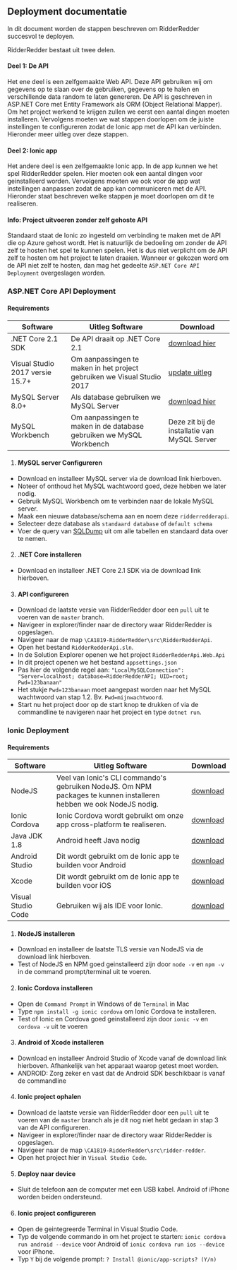 ## Deployment documentatie
In dit document worden de stappen beschreven om RidderRedder succesvol te deployen.

RidderRedder bestaat uit twee delen. 

#### Deel 1: De API
Het ene deel is een zelfgemaakte Web API. Deze API gebruiken wij om gegevens op te slaan over de gebruiken, gegevens op te halen en verschillende data random te laten genereren. De API is geschreven in ASP.NET Core met Entity Framework als ORM (Object Relational Mapper). Om het project werkend te krijgen zullen we eerst een aantal dingen moeten installeren. Vervolgens moeten we wat stappen doorlopen om de juiste instellingen te configureren zodat de Ionic app met de API kan verbinden. Hieronder meer uitleg over deze stappen.

#### Deel 2: Ionic app
Het andere deel is een zelfgemaakte Ionic app. In de app kunnen we het spel RidderRedder spelen. Hier moeten ook een aantal dingen voor geinstalleerd worden. Vervolgens moeten we ook voor de app wat instellingen aanpassen zodat de app kan communiceren met de API. Hieronder staat beschreven welke stappen je moet doorlopen om dit te realiseren.

#### Info: Project uitvoeren zonder zelf gehoste API
Standaard staat de Ionic zo ingesteld om verbinding te maken met de API die op Azure gehost wordt. Het is natuurlijk de bedoeling om zonder de API zelf te hosten het spel te kunnen spelen. Het is dus niet verplicht om de API zelf te hosten om het project te laten draaien. Wanneer er gekozen word om de API niet zelf te hosten, dan mag het gedeelte ``ASP.NET Core API Deployment`` overgeslagen worden.

### ASP.NET Core API Deployment
#### Requirements
Software | Uitleg Software | Download
---------|-----------------------|----------------------------
.NET Core 2.1 SDK | De API draait op .NET Core 2.1 |[download hier](https://dotnet.microsoft.com/download/dotnet-core/2.1)
Visual Studio 2017 versie 15.7+ | Om aanpassingen te maken in het project gebruiken we Visual Studio 2017 | [update uitleg](https://docs.microsoft.com/en-us/visualstudio/install/update-visual-studio?view=vs-2017)
MySQL Server 8.0+ | Als database gebruiken we MySQL Server | [download hier](https://dev.mysql.com/downloads/mysql/)
MySQL Workbench | Om aanpassingen te maken in de database gebruiken we MySQL Workbench | Deze zit bij de installatie van MySQL Server

1. #### MySQL server Configureren
  * Download en installeer MySQL server via de download link hierboven.
  * Noteer of onthoud het MySQL wachtwoord goed, deze hebben we later nodig.
  * Gebruik MySQL Workbench om te verbinden naar de lokale MySQL server.
  * Maak een nieuwe database/schema aan en noem deze ``ridderredderapi``.
  * Selecteer deze database als ``standaard database`` of ``default schema``
  * Voer de query van [SQLDump](https://github.com/AP-Elektronica-ICT/CA1819-RidderRedder/blob/master/doc/SQLDump.sql) uit om alle tabellen en standaard data over te nemen.
2. #### .NET Core installeren
 * Download en installeer .NET Core 2.1 SDK via de download link hierboven.
3. #### API configureren
 * Download de laatste versie van RidderRedder door een ``pull`` uit te voeren van de ``master`` branch.
 * Navigeer in explorer/finder naar de directory waar RidderRedder is opgeslagen.
 * Navigeer naar de map ``\CA1819-RidderRedder\src\RidderRedderApi``.
 * Open het bestand ``RidderRedderApi.sln``.
 * In de Solution Explorer openen we het project ``RidderRedderApi.Web.Api``
 * In dit project openen we het bestand ``appsettings.json``
 * Pas hier de volgende regel aan:
 ```"LocalMySQLConnection": "Server=localhost; database=RidderRedderAPI; UID=root; Pwd=123banaan"```
 * Het stukje ``Pwd=123banaan`` moet aangepast worden naar het MySQL wachtwoord van stap 1.2. Bv. ``Pwd=mijnwachtwoord``.
 * Start nu het project door op de start knop te drukken of via de commandline te navigeren naar het project en type ``dotnet run``.
 
### Ionic Deployment
#### Requirements
Software | Uitleg Software | Download
---------|-----------------------|----------------------------
NodeJS | Veel van Ionic's CLI commando's gebruiken NodeJS. Om NPM packages te kunnen installeren hebben we ook NodeJS nodig. | [download](https://nodejs.org/en/)
Ionic Cordova | Ionic Cordova wordt gebruikt om onze app cross-platform te realiseren. | [download](https://ionicframework.com/docs/intro/installation/)
Java JDK 1.8 | Android heeft Java nodig | [download](https://www.oracle.com/technetwork/java/javase/downloads/jdk8-downloads-2133151.html)
Android Studio | Dit wordt gebruikt om de Ionic app te builden voor Android | [download](https://developer.android.com/studio/)
Xcode | Dit wordt gebruikt om de Ionic app te builden voor iOS | [download](https://developer.apple.com/xcode/)
Visual Studio Code | Gebruiken wij als IDE voor Ionic. | [download](https://code.visualstudio.com)

1. #### NodeJS installeren
 * Download en installeer de laatste TLS versie van NodeJS via de download link hierboven.
 * Test of NodeJS en NPM goed geinstalleerd zijn door ``node -v`` en ``npm -v`` in de command prompt/terminal uit te voeren.
2. #### Ionic Cordova installeren
 * Open de ``Command Prompt`` in Windows of de ``Terminal`` in Mac
 * Type ``npm install -g ionic cordova`` om Ionic Cordova te installeren.
 * Test of Ionic en Cordova goed geinstalleerd zijn door ``ionic -v`` en ``cordova -v`` uit te voeren
3. #### Android of Xcode installeren
 * Download en installeer Android Studio of Xcode vanaf de download link hierboven. Afhankelijk van het apparaat waarop getest moet worden. 
 * ANDROID: Zorg zeker en vast dat de Android SDK beschikbaar is vanaf de commandline 
4. #### Ionic project ophalen
 * Download de laatste versie van RidderRedder door een ``pull`` uit te voeren van de ``master`` branch als je dit nog niet hebt gedaan in stap 3 van de API configureren.
 * Navigeer in explorer/finder naar de directory waar RidderRedder is opgeslagen.
 * Navigeer naar de map ``\CA1819-RidderRedder\src\ridder-redder``.
 * Open het project hier in ``Visual Studio Code``.
5. #### Deploy naar device
 * Sluit de telefoon aan de computer met een USB kabel. Android of iPhone worden beiden ondersteund.
6. #### Ionic project configureren
 * Open de geintegreerde Terminal in Visual Studio Code.
 * Typ de volgende commando in om het project te starten: ``ionic cordova run android --device`` voor Android of ``ionic cordova run ios --device`` voor iPhone.
 * Typ ``Y`` bij de volgende prompt: ``? Install @ionic/app-scripts? (Y/n)``
 

